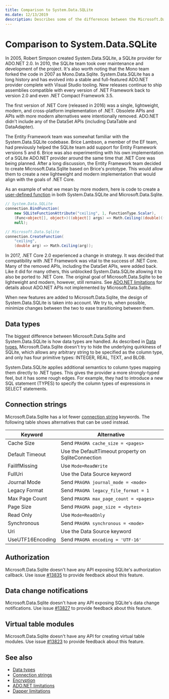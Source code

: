```yaml
---
title: Comparison to System.Data.SQLite
ms.date: 12/13/2019
description: Describes some of the differences between the Microsoft.Data.Sqlite and System.Data.SQLite libraries.
---
```

# Comparison to System.Data.SQLite

In 2005, Robert Simpson created System.Data.SQLite, a SQLite provider for ADO.NET 2.0. In 2010, the SQLite team took over maintenance and development of the project. It's also worth noting that the Mono team forked the code in 2007 as Mono.Data.Sqlite. System.Data.SQLite has a long history and has evolved into a stable and full-featured ADO.NET provider complete with Visual Studio tooling. New releases continue to ship assemblies compatible with every version of .NET Framework back to version 2.0 and even .NET Compact Framework 3.5.

The first version of .NET Core (released in 2016) was a single, lightweight, modern, and cross-platform implementation of .NET. Obsolete APIs and APIs with more modern alternatives were intentionally removed. ADO.NET didn't include any of the DataSet APIs (including DataTable and DataAdapter).

The Entity Framework team was somewhat familiar with the System.Data.SQLite codebase. Brice Lambson, a member of the EF team, had previously helped the SQLite team add support for Entity Framework versions 5 and 6. Brice was also experimenting with his own implementation of a SQLite ADO.NET provider around the same time that .NET Core was being planned. After a long discussion, the Entity Framework team decided to create Microsoft.Data.Sqlite based on Brice's prototype. This would allow them to create a new lightweight and modern implementation that would align with the goals of .NET Core.

As an example of what we mean by more modern, here is code to create a [user-defined function](user-defined-functions.md) in both System.Data.SQLite and Microsoft.Data.Sqlite.

```csharp
// System.Data.SQLite
connection.BindFunction(
    new SQLiteFunctionAttribute("ceiling", 1, FunctionType.Scalar),
    (Func<object[], object>)((object[] args) => Math.Ceiling((double)((object[])args[1])[0])),
    null);

// Microsoft.Data.Sqlite
connection.CreateFunction(
    "ceiling",
    (double arg) => Math.Ceiling(arg));
```

In 2017, .NET Core 2.0 experienced a change in strategy. It was decided that compatibility with .NET Framework was vital to the success of .NET Core. Many of the removed APIs, including the DataSet APIs, were added back. Like it did for many others, this unblocked System.Data.SQLite allowing it to also be ported to .NET Core. The original goal of Microsoft.Data.Sqlite to be lightweight and modern, however, still remains. See [ADO.NET limitations](limitations.md) for details about ADO.NET APIs not implemented by Microsoft.Data.Sqlite.

When new features are added to Microsoft.Data.Sqlite, the design of System.Data.SQLite is taken into account. We try to, when possible, minimize changes between the two to ease transitioning between them.

## Data types

The biggest difference between Microsoft.Data.Sqlite and System.Data.SQLite is how data types are handled. As described in [Data types](types.md), Microsoft.Data.Sqlite doesn't try to hide the underlying quirkiness of SQLite, which allows any arbitrary string to be specified as the column type, and only has four primitive types: INTEGER, REAL, TEXT, and BLOB.

System.Data.SQLite applies additional semantics to column types mapping them directly to .NET types. This gives the provider a more strongly-typed feel, but it has some rough edges. For example, they had to introduce a new SQL statement (TYPES) to specify the column types of expressions in SELECT statements.

## Connection strings

Microsoft.Data.Sqlite has a lot fewer [connection string](connection-strings.md) keywords. The following table shows alternatives that can be used instead.

| Keyword          | Alternative                                         |
| ---------------- | --------------------------------------------------- |
| Cache Size       | Send `PRAGMA cache_size = <pages>`                  |
| Default Timeout  | Use the DefaultTimeout property on SqliteConnection |
| FailIfMissing    | Use `Mode=ReadWrite`                                |
| FullUri          | Use the Data Source keyword                         |
| Journal Mode     | Send `PRAGMA journal_mode = <mode>`                 |
| Legacy Format    | Send `PRAGMA legacy_file_format = 1`                |
| Max Page Count   | Send `PRAGMA max_page_count = <pages>`              |
| Page Size        | Send `PRAGMA page_size = <bytes>`                   |
| Read Only        | Use `Mode=ReadOnly`                                 |
| Synchronous      | Send `PRAGMA synchronous = <mode>`                  |
| Uri              | Use the Data Source keyword                         |
| UseUTF16Encoding | Send `PRAGMA encoding = 'UTF-16'`                   |

## Authorization

Microsoft.Data.Sqlite doesn't have any API exposing SQLite's authorization callback. Use issue [#13835](https://github.com/aspnet/EntityFrameworkCore/issues/13835) to provide feedback about this feature.

## Data change notifications

Microsoft.Data.Sqlite doesn't have any API exposing SQLite's data change notifications. Use issue [#13827](https://github.com/aspnet/EntityFrameworkCore/issues/13827) to provide feedback about this feature.

## Virtual table modules

Microsoft.Data.Sqlite doesn't have any API for creating virtual table modules. Use issue [#13823](https://github.com/aspnet/EntityFrameworkCore/issues/13823) to provide feedback about this feature.

## See also

* [Data types](types.md)
* [Connection strings](connection-strings.md)
* [Encryption](encryption.md)
* [ADO.NET limitations](limitations.md)
* [Dapper limitations](dapper-limitations.md)
